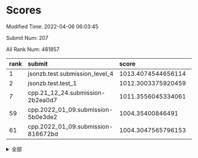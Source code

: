 # Scores

Modified Time: 2022-04-06 06:03:45

Submit Num: 207

All Rank Num: 481857

| rank |               submit               |       score        |       sigma        | pk_num |
| :--- | :--------------------------------- | :----------------- | :----------------- | :----- |
| 1    | jsonzb.test.submission_level_4     | 1013.4074544656114 | 0.8119758223053306 | 9308   |
| 2    | jsonzb.test.test_1                 | 1012.3003375920459 | 0.8024597331595774 | 9313   |
| 7    | cpp.21_12_24.submission-2b2ea0d7   | 1011.3556045334061 | 0.7823965337236719 | 9309   |
| 59   | cpp.2022_01_09.submission-5b0e3de2 | 1004.35400846491   | 0.7188891255448149 | 9309   |
| 61   | cpp.2022_01_09.submission-816672bd | 1004.3047565796153 | 0.7128287518984875 | 9306   |


<details>
<summary>全部</summary>

| rank |                 submit                 |       score        |       sigma        | pk_num |
| :--- | :------------------------------------- | :----------------- | :----------------- | :----- |
| 1    | jsonzb.test.submission_level_4         | 1013.4074544656114 | 0.8119758223053306 | 9308   |
| 2    | jsonzb.test.test_1                     | 1012.3003375920459 | 0.8024597331595774 | 9313   |
| 3    | gobigger.level_3.submission_level_3_41 | 1011.710400363506  | 0.7910326931386006 | 9312   |
| 4    | gobigger.level_3.submission_level_3_45 | 1011.5484544052555 | 0.795194432460123  | 9310   |
| 5    | gobigger.level_3.submission_level_3_18 | 1011.3949263846879 | 0.7804850900570358 | 9316   |
| 6    | gobigger.level_3.submission_level_3_20 | 1011.3602137016651 | 0.7897717645948118 | 9313   |
| 7    | cpp.21_12_24.submission-2b2ea0d7       | 1011.3556045334061 | 0.7823965337236719 | 9309   |
| 8    | gobigger.level_3.submission_level_3_14 | 1011.327483458359  | 0.7886862311128796 | 9312   |
| 9    | gobigger.level_3.submission_level_3_35 | 1011.155567945166  | 0.7941582623078434 | 9308   |
| 10   | gobigger.level_3.submission_level_3_22 | 1011.0149859123435 | 0.7770432369521696 | 9309   |
| 11   | gobigger.level_3.submission_level_3_36 | 1010.9863970133455 | 0.7767938393689668 | 9314   |
| 12   | gobigger.level_3.submission_level_3_49 | 1010.8897896001994 | 0.7753556243921959 | 9305   |
| 13   | gobigger.level_3.submission_level_3_47 | 1010.8360108432067 | 0.7586415293218923 | 9312   |
| 14   | gobigger.level_3.submission_level_3_37 | 1010.7256707169514 | 0.7654125232101249 | 9310   |
| 15   | gobigger.level_3.submission_level_3_17 | 1010.7103815328579 | 0.7574196713229796 | 9314   |
| 16   | gobigger.level_3.submission_level_3_48 | 1010.571652905195  | 0.7629768324300579 | 9318   |
| 17   | gobigger.level_3.submission_level_3_21 | 1010.529918615921  | 0.7670597810916633 | 9311   |
| 18   | gobigger.level_3.submission_level_3_1  | 1010.5163910568987 | 0.7475759603833442 | 9313   |
| 19   | gobigger.level_3.submission_level_3_42 | 1010.4252241353478 | 0.7605631266339675 | 9309   |
| 20   | gobigger.level_3.submission_level_3_2  | 1010.3261773054962 | 0.7859604655421284 | 9309   |
| 21   | gobigger.level_3.submission_level_3_39 | 1010.3220994818828 | 0.7701237919423705 | 9310   |
| 22   | gobigger.level_3.submission_level_3_5  | 1010.2906661436524 | 0.7540011053942752 | 9311   |
| 23   | gobigger.level_3.submission_level_3_16 | 1010.2831443538582 | 0.7643366186492966 | 9307   |
| 24   | gobigger.level_3.submission_level_3_44 | 1010.2294186374021 | 0.7569394989585044 | 9307   |
| 25   | gobigger.level_3.submission_level_3_12 | 1010.1984574040715 | 0.7554549909818861 | 9312   |
| 26   | gobigger.level_3.submission_level_3_43 | 1010.0885344358504 | 0.7350425431639058 | 9310   |
| 27   | gobigger.level_3.submission_level_3_34 | 1010.0824763139707 | 0.7584639553066926 | 9311   |
| 28   | gobigger.level_3.submission_level_3_25 | 1010.0586485830403 | 0.7514043197536779 | 9314   |
| 29   | gobigger.level_3.submission_level_3_13 | 1009.9072799007522 | 0.7573450573833818 | 9312   |
| 30   | gobigger.level_3.submission_level_3_4  | 1009.9031942087349 | 0.7642699198317744 | 9311   |
| 31   | gobigger.level_3.submission_level_3_23 | 1009.8751350582594 | 0.7513164824975492 | 9310   |
| 32   | gobigger.level_3.submission_level_3_31 | 1009.7518785867492 | 0.7615739993625072 | 9311   |
| 33   | gobigger.level_3.submission_level_3_24 | 1009.7347405047853 | 0.7541236069906861 | 9313   |
| 34   | gobigger.level_3.submission_level_3_28 | 1009.6798731036391 | 0.7493837377076942 | 9316   |
| 35   | gobigger.level_3.submission_level_3_40 | 1009.5211946906466 | 0.7477747612231481 | 9310   |
| 36   | gobigger.level_3.submission_level_3_30 | 1009.5206829734079 | 0.7581769599768922 | 9310   |
| 37   | gobigger.level_3.submission_level_3_10 | 1009.5163314276305 | 0.7434252964758009 | 9310   |
| 38   | gobigger.level_3.submission_level_3_11 | 1009.4890891333871 | 0.7384510840209975 | 9312   |
| 39   | gobigger.level_3.submission_level_3_27 | 1009.4855282809822 | 0.7549281498030067 | 9313   |
| 40   | gobigger.level_3.submission_level_3_32 | 1009.4785870020869 | 0.7706155621125375 | 9313   |
| 41   | gobigger.level_3.submission_level_3_9  | 1009.4750634992739 | 0.7456001855851736 | 9314   |
| 42   | gobigger.level_3.submission_level_3_29 | 1009.4359489850339 | 0.7642959972625574 | 9310   |
| 43   | gobigger.level_3.submission_level_3_19 | 1009.389229323881  | 0.7562137047191896 | 9312   |
| 44   | gobigger.level_3.submission_level_3_46 | 1009.387578812145  | 0.7412652583807681 | 9314   |
| 45   | gobigger.level_3.submission_level_3_3  | 1009.2784339044752 | 0.7546871626270346 | 9307   |
| 46   | gobigger.level_3.submission_level_3_38 | 1008.978911948925  | 0.755022799789769  | 9308   |
| 47   | gobigger.level_3.submission_level_3_26 | 1008.7528168461922 | 0.7622716543549541 | 9309   |
| 48   | gobigger.level_3.submission_level_3_8  | 1008.7430034018455 | 0.7464119940005945 | 9312   |
| 49   | gobigger.level_3.submission_level_3_0  | 1008.7239799517098 | 0.7392819887317541 | 9309   |
| 50   | gobigger.level_3.submission_level_3_15 | 1008.2426937078915 | 0.723663322649852  | 9312   |
| 51   | gobigger.level_3.submission_level_3_7  | 1008.2170713341502 | 0.7404463757475217 | 9312   |
| 52   | gobigger.level_3.submission_level_3_6  | 1007.9732531191083 | 0.7706857706710011 | 9312   |
| 53   | gobigger.level_3.submission_level_3_33 | 1007.9277864787788 | 0.7415876746673048 | 9307   |
| 54   | gobigger.level_1.submission_level_1_26 | 1005.0055422677708 | 0.716804426118327  | 9313   |
| 55   | gobigger.level_1.submission_level_1_34 | 1004.7918661663832 | 0.726894087582045  | 9312   |
| 56   | gobigger.level_1.submission_level_1_2  | 1004.6555626541655 | 0.7126278334064696 | 9310   |
| 57   | gobigger.level_1.submission_level_1_35 | 1004.5610346134025 | 0.73601032332588   | 9307   |
| 58   | gobigger.level_1.submission_level_1_19 | 1004.4560516267305 | 0.7189759582495356 | 9311   |
| 59   | cpp.2022_01_09.submission-5b0e3de2     | 1004.35400846491   | 0.7188891255448149 | 9309   |
| 60   | gobigger.level_1.submission_level_1_36 | 1004.3325989664942 | 0.7116298055938797 | 9313   |
| 61   | cpp.2022_01_09.submission-816672bd     | 1004.3047565796153 | 0.7128287518984875 | 9306   |
| 62   | gobigger.level_1.submission_level_1_43 | 1004.2506498804563 | 0.7209707651085089 | 9308   |
| 63   | gobigger.level_1.submission_level_1_20 | 1004.2201388606726 | 0.7305219219907823 | 9313   |
| 64   | gobigger.level_1.submission_level_1_39 | 1004.1201748811889 | 0.7161576341791388 | 9311   |
| 65   | gobigger.level_1.submission_level_1_31 | 1004.0067600583922 | 0.7201261618111834 | 9310   |
| 66   | gobigger.level_1.submission_level_1_45 | 1003.9592157208684 | 0.7082049628022512 | 9309   |
| 67   | gobigger.level_1.submission_level_1_0  | 1003.9433605886829 | 0.7202080581028035 | 9314   |
| 68   | gobigger.level_1.submission_level_1_13 | 1003.8710259337639 | 0.7320530320018349 | 9311   |
| 69   | gobigger.level_1.submission_level_1_11 | 1003.6475170828437 | 0.7257792722986688 | 9312   |
| 70   | gobigger.level_1.submission_level_1_49 | 1003.5752288424328 | 0.7137295830510006 | 9313   |
| 71   | gobigger.level_1.submission_level_1_30 | 1003.4807003006491 | 0.7184553698327479 | 9312   |
| 72   | gobigger.level_1.submission_level_1_42 | 1003.4108675577959 | 0.7145646967451325 | 9313   |
| 73   | gobigger.level_1.submission_level_1_24 | 1003.3783097473012 | 0.7029859549471013 | 9313   |
| 74   | gobigger.level_1.submission_level_1_48 | 1003.3756451414997 | 0.7237684593254918 | 9311   |
| 75   | gobigger.level_1.submission_level_1_47 | 1003.3689924520121 | 0.7035724478222694 | 9307   |
| 76   | gobigger.level_1.submission_level_1_38 | 1003.3298145038592 | 0.7161062638638657 | 9311   |
| 77   | gobigger.level_1.submission_level_1_29 | 1003.322672292728  | 0.7190415065701344 | 9303   |
| 78   | gobigger.level_1.submission_level_1_25 | 1003.3112971974192 | 0.7182331222710723 | 9310   |
| 79   | gobigger.level_1.submission_level_1_5  | 1003.289382630637  | 0.7117733745637933 | 9313   |
| 80   | gobigger.level_1.submission_level_1_17 | 1003.2723675554925 | 0.7129614698525935 | 9315   |
| 81   | gobigger.level_1.submission_level_1_16 | 1003.2441312282591 | 0.7159159521063729 | 9314   |
| 82   | gobigger.level_1.submission_level_1_3  | 1003.1849258963166 | 0.7194471416181145 | 9313   |
| 83   | gobigger.level_1.submission_level_1_15 | 1003.1246610085225 | 0.7129354216101035 | 9314   |
| 84   | gobigger.level_1.submission_level_1_10 | 1003.0679251010545 | 0.7025788198373935 | 9310   |
| 85   | gobigger.level_1.submission_level_1_41 | 1002.9745460277348 | 0.705980267780785  | 9314   |
| 86   | gobigger.level_1.submission_level_1_40 | 1002.9708291729048 | 0.7083251422748692 | 9310   |
| 87   | gobigger.level_1.submission_level_1_12 | 1002.9326577890516 | 0.7115424056574517 | 9312   |
| 88   | gobigger.level_1.submission_level_1_44 | 1002.8843293301643 | 0.710192670784686  | 9312   |
| 89   | gobigger.level_1.submission_level_1_46 | 1002.815016468621  | 0.7141812719858192 | 9314   |
| 90   | gobigger.level_1.submission_level_1_1  | 1002.792697637786  | 0.717451564764649  | 9313   |
| 91   | gobigger.level_1.submission_level_1_4  | 1002.7323320291162 | 0.7091079742555093 | 9309   |
| 92   | gobigger.level_1.submission_level_1_9  | 1002.7263817801961 | 0.721273006801192  | 9313   |
| 93   | gobigger.level_1.submission_level_1_27 | 1002.7044421749121 | 0.7210453023100591 | 9310   |
| 94   | gobigger.level_1.submission_level_1_21 | 1002.6794611476007 | 0.715011680021615  | 9315   |
| 95   | gobigger.level_1.submission_level_1_22 | 1002.6778130306891 | 0.7169022736968524 | 9312   |
| 96   | gobigger.level_1.submission_level_1_37 | 1002.6503130608598 | 0.7200464645232113 | 9315   |
| 97   | gobigger.level_1.submission_level_1_8  | 1002.6082964938109 | 0.7238192908414204 | 9310   |
| 98   | gobigger.level_1.submission_level_1_33 | 1002.5683661469321 | 0.7109097282188869 | 9311   |
| 99   | gobigger.level_1.submission_level_1_18 | 1002.563531681531  | 0.729717851195048  | 9314   |
| 100  | gobigger.level_1.submission_level_1_28 | 1002.5464358261703 | 0.7122933399905159 | 9313   |
| 101  | gobigger.level_1.submission_level_1_6  | 1002.5163567218226 | 0.7122864073725367 | 9310   |
| 102  | gobigger.level_1.submission_level_1_14 | 1002.4858649700453 | 0.7101056005330192 | 9310   |
| 103  | gobigger.level_1.submission_level_1_23 | 1002.4790809897544 | 0.7164762377589303 | 9315   |
| 104  | gobigger.level_1.submission_level_1_7  | 1002.461725779349  | 0.7066241164993062 | 9311   |
| 105  | gobigger.level_1.submission_level_1_32 | 1001.5769230961018 | 0.7099832749515577 | 9312   |
| 106  | gobigger.random.submission_random_13   | 997.1936109356188  | 0.7046518122587003 | 9310   |
| 107  | gobigger.random.submission_random_48   | 996.9583032457473  | 0.7174552853356045 | 9308   |
| 108  | gobigger.random.submission_random_39   | 996.8765862619567  | 0.7082040601939967 | 9309   |
| 109  | gobigger.random.submission_random_20   | 996.765784655709   | 0.7091418252348283 | 9318   |
| 110  | gobigger.random.submission_random_22   | 996.6858699616832  | 0.7022378369347211 | 9312   |
| 111  | gobigger.random.submission_random_14   | 996.6711803804498  | 0.7172143912859774 | 9312   |
| 112  | gobigger.random.submission_random_6    | 996.6350047328726  | 0.7318498441093114 | 9312   |
| 113  | gobigger.random.submission_random_10   | 996.5879453151748  | 0.7079826887639937 | 9311   |
| 114  | gobigger.random.submission_random_41   | 996.5809487932471  | 0.7179489967294752 | 9311   |
| 115  | gobigger.random.submission_random_38   | 996.5749240658362  | 0.7129181614821877 | 9310   |
| 116  | gobigger.random.submission_random_1    | 996.442975324681   | 0.7097796378240533 | 9314   |
| 117  | gobigger.random.submission_random_46   | 996.4383835466259  | 0.7123507598288488 | 9310   |
| 118  | gobigger.random.submission_random_12   | 996.3616545071022  | 0.717727056234031  | 9313   |
| 119  | gobigger.random.submission_random_7    | 996.3509007567283  | 0.7121858586459555 | 9313   |
| 120  | gobigger.random.submission_random_16   | 996.3025838565126  | 0.7161548278981977 | 9313   |
| 121  | gobigger.random.submission_random_31   | 996.2467225321485  | 0.7053962302602023 | 9306   |
| 122  | gobigger.random.submission_random_25   | 996.1920490790242  | 0.7065317538872105 | 9307   |
| 123  | gobigger.random.submission_random_11   | 996.18494266707    | 0.7109413156489369 | 9312   |
| 124  | gobigger.random.submission_random_8    | 996.1752360124049  | 0.7003577446565005 | 9314   |
| 125  | gobigger.random.submission_random_18   | 996.1468370770946  | 0.7048568716010495 | 9314   |
| 126  | gobigger.random.submission_random_0    | 996.097338422921   | 0.7056886067167366 | 9314   |
| 127  | gobigger.random.submission_random_27   | 996.0863984490414  | 0.6951765684246519 | 9308   |
| 128  | gobigger.random.submission_random_33   | 996.0644581207168  | 0.7162599994946679 | 9304   |
| 129  | gobigger.random.submission_random_17   | 996.0623174698966  | 0.7159173091825932 | 9307   |
| 130  | gobigger.random.submission_random_23   | 996.0585993902197  | 0.6963168685277632 | 9305   |
| 131  | gobigger.random.submission_random_5    | 996.036855667604   | 0.7003487820151385 | 9311   |
| 132  | gobigger.random.submission_random_37   | 996.0349746970367  | 0.6964207259449352 | 9307   |
| 133  | gobigger.random.submission_random_26   | 996.0015302637516  | 0.7087780898158762 | 9306   |
| 134  | gobigger.random.submission_random_44   | 995.9915495782576  | 0.707666913989351  | 9312   |
| 135  | gobigger.random.submission_random_32   | 995.9838044465436  | 0.7013715072082514 | 9311   |
| 136  | gobigger.random.submission_random_40   | 995.9525624321478  | 0.709255955778328  | 9311   |
| 137  | gobigger.random.submission_random_9    | 995.9488321447486  | 0.7126645882341824 | 9311   |
| 138  | gobigger.random.submission_random_45   | 995.8831513296356  | 0.7139889892212656 | 9308   |
| 139  | gobigger.random.submission_random_34   | 995.8826401827718  | 0.7108121074106957 | 9314   |
| 140  | gobigger.random.submission_random_49   | 995.862154255671   | 0.7056289652362854 | 9314   |
| 141  | gobigger.random.submission_random_43   | 995.7728763269988  | 0.7135553066133262 | 9317   |
| 142  | gobigger.random.submission_random_28   | 995.7502264011333  | 0.7116720912152872 | 9317   |
| 143  | gobigger.random.submission_random_3    | 995.7092999620262  | 0.707139385427356  | 9309   |
| 144  | gobigger.random.submission_random_42   | 995.6873905042306  | 0.711549445553634  | 9311   |
| 145  | gobigger.random.submission_random_21   | 995.6847800977405  | 0.6971819941312184 | 9307   |
| 146  | gobigger.random.submission_random_24   | 995.6835586158404  | 0.7201490816560873 | 9310   |
| 147  | gobigger.random.submission_random_36   | 995.5457100581842  | 0.7250303310048891 | 9310   |
| 148  | gobigger.random.submission_random_30   | 995.5394217175121  | 0.7059577790876888 | 9313   |
| 149  | gobigger.random.submission_random_2    | 995.2474390177525  | 0.7052518749978905 | 9315   |
| 150  | gobigger.random.submission_random_19   | 995.1991081091795  | 0.7135236949742253 | 9313   |
| 151  | gobigger.random.submission_random_35   | 995.1860718065157  | 0.7244613739330689 | 9316   |
| 152  | gobigger.random.submission_random_15   | 995.1258145236425  | 0.7335022445209838 | 9310   |
| 153  | gobigger.level_2.submission_level_2_16 | 995.007204656634   | 0.7293770880650244 | 9315   |
| 154  | gobigger.random.submission_random_47   | 994.9860519424616  | 0.7183932363381932 | 9307   |
| 155  | gobigger.random.submission_random_4    | 994.8857867478819  | 0.7142695255056128 | 9312   |
| 156  | gobigger.random.submission_random_29   | 993.9310883414721  | 0.7182670646350239 | 9310   |
| 157  | gobigger.level_2.submission_level_2_18 | 993.9020785262634  | 0.7131735138736938 | 9312   |
| 158  | gobigger.level_2.submission_level_2_38 | 993.7497691334843  | 0.7262336992997781 | 9312   |
| 159  | gobigger.level_2.submission_level_2_35 | 993.6481813190118  | 0.7431018719704247 | 9317   |
| 160  | gobigger.level_2.submission_level_2_5  | 993.1265847089726  | 0.7409365172039102 | 9310   |
| 161  | gobigger.level_2.submission_level_2_23 | 993.1252469664918  | 0.7460823182790192 | 9306   |
| 162  | gobigger.level_2.submission_level_2_39 | 993.1089578179661  | 0.7305136156964522 | 9312   |
| 163  | gobigger.level_2.submission_level_2_47 | 992.943481317317   | 0.7344985009211229 | 9308   |
| 164  | gobigger.level_2.submission_level_2_11 | 992.8686275715638  | 0.7248080163264321 | 9309   |
| 165  | gobigger.level_2.submission_level_2_32 | 992.7647442117631  | 0.7331058636499791 | 9314   |
| 166  | gobigger.level_2.submission_level_2_13 | 992.7459085276383  | 0.7531814014702835 | 9308   |
| 167  | gobigger.level_2.submission_level_2_0  | 992.7436852994914  | 0.740979163887753  | 9311   |
| 168  | gobigger.level_2.submission_level_2_6  | 992.7121417318228  | 0.7434402763507751 | 9312   |
| 169  | gobigger.level_2.submission_level_2_30 | 992.7008251673808  | 0.7512461145494427 | 9310   |
| 170  | gobigger.level_2.submission_level_2_36 | 992.6983225179328  | 0.7419743841140979 | 9312   |
| 171  | gobigger.level_2.submission_level_2_14 | 992.5655095102137  | 0.7541591003160818 | 9312   |
| 172  | gobigger.level_2.submission_level_2_25 | 992.5608297448076  | 0.752467285612979  | 9314   |
| 173  | gobigger.level_2.submission_level_2_10 | 992.4263516587389  | 0.7335705212692243 | 9308   |
| 174  | gobigger.level_2.submission_level_2_31 | 992.4179780462858  | 0.7385396915652622 | 9310   |
| 175  | gobigger.level_2.submission_level_2_24 | 992.399216358508   | 0.7433048468198961 | 9313   |
| 176  | gobigger.level_2.submission_level_2_48 | 992.373201118305   | 0.747208725419774  | 9316   |
| 177  | gobigger.level_2.submission_level_2_29 | 992.3718446301463  | 0.7479167068676783 | 9311   |
| 178  | gobigger.level_2.submission_level_2_3  | 992.3615180643678  | 0.7491159692198188 | 9310   |
| 179  | gobigger.level_2.submission_level_2_40 | 992.3323694987779  | 0.739798625829639  | 9309   |
| 180  | gobigger.level_2.submission_level_2_21 | 992.3016456330486  | 0.7413286034610235 | 9317   |
| 181  | gobigger.level_2.submission_level_2_45 | 992.2703094225933  | 0.7684320806756862 | 9308   |
| 182  | gobigger.level_2.submission_level_2_46 | 992.2316218119497  | 0.7187462033648632 | 9312   |
| 183  | gobigger.level_2.submission_level_2_34 | 992.115883500034   | 0.7493736207966369 | 9311   |
| 184  | gobigger.level_2.submission_level_2_33 | 992.0653779583272  | 0.7546474288626998 | 9309   |
| 185  | gobigger.level_2.submission_level_2_7  | 991.9531842575882  | 0.7731007501363379 | 9307   |
| 186  | gobigger.level_2.submission_level_2_26 | 991.9524417006568  | 0.7518724643831616 | 9313   |
| 187  | gobigger.level_2.submission_level_2_37 | 991.92800400524    | 0.7566619805433977 | 9311   |
| 188  | gobigger.level_2.submission_level_2_43 | 991.9184706790439  | 0.7514411213563799 | 9314   |
| 189  | gobigger.level_2.submission_level_2_17 | 991.9059021118284  | 0.7429073906593623 | 9314   |
| 190  | gobigger.level_2.submission_level_2_19 | 991.8508110486302  | 0.7542843893394205 | 9311   |
| 191  | gobigger.level_2.submission_level_2_28 | 991.7980064255563  | 0.7422261078666532 | 9309   |
| 192  | gobigger.level_2.submission_level_2_12 | 991.7712292347961  | 0.7472858147738645 | 9315   |
| 193  | gobigger.level_2.submission_level_2_49 | 991.7607624512223  | 0.7408092721457823 | 9308   |
| 194  | gobigger.level_2.submission_level_2_22 | 991.7448441660306  | 0.7526816620314442 | 9315   |
| 195  | gobigger.level_2.submission_level_2_27 | 991.6327726010346  | 0.7535789035461881 | 9308   |
| 196  | gobigger.level_2.submission_level_2_44 | 991.5651564752386  | 0.7676934303530316 | 9314   |
| 197  | gobigger.level_2.submission_level_2_41 | 991.3465693131585  | 0.7324034735165438 | 9314   |
| 198  | gobigger.level_2.submission_level_2_9  | 991.3263861558709  | 0.7373842084615537 | 9312   |
| 199  | gobigger.level_2.submission_level_2_4  | 991.2581571117639  | 0.7470458088592254 | 9310   |
| 200  | gobigger.level_2.submission_level_2_8  | 991.1959795918365  | 0.75903660872831   | 9312   |
| 201  | gobigger.level_2.submission_level_2_2  | 991.1536112723201  | 0.7833980109211849 | 9312   |
| 202  | gobigger.level_2.submission_level_2_1  | 991.0937995589088  | 0.7772737213576554 | 9310   |
| 203  | gobigger.level_2.submission_level_2_42 | 991.0915714860386  | 0.7371477053911448 | 9312   |
| 204  | gobigger.level_2.submission_level_2_15 | 991.0753561887365  | 0.7743218522333004 | 9312   |
| 205  | gobigger.level_2.submission_level_2_20 | 990.7593434267798  | 0.7543955739424223 | 9314   |
| 206  | gobigger.none.submission_none_0        | 978.3721051250666  | 1.3026443518631106 | 9312   |
| 207  | gobigger.none.submission_none_1        | 975.5585669908851  | 1.503091032840515  | 9313   |

</details>